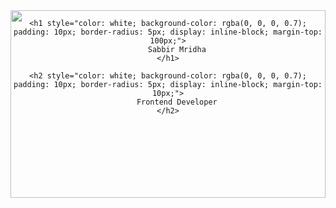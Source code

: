 <div style="position: relative; width: 100%; height: 300px; overflow: hidden; text-align: center;">
    <img src="https://media3.giphy.com/media/v1.Y2lkPTc5MGI3NjExem8zcmhuYnpnbDl0bzY5Z3l1bDFiZDh0NXRxczBvaDFkbXQ2ZDdodyZlcD12MV9pbnRlcm5hbF9naWZfYnlfaWQmY3Q9Zw/FNfcWhlz0GTkzcnZWh/giphy.gif" 
        style="width: 100%; height: 100%; object-fit: cover; position: absolute; top: 0; left: 0; z-index: -1;">
    
    <h1 style="color: white; background-color: rgba(0, 0, 0, 0.7); padding: 10px; border-radius: 5px; display: inline-block; margin-top: 100px;">
        Sabbir Mridha
    </h1>
    
    <h2 style="color: white; background-color: rgba(0, 0, 0, 0.7); padding: 10px; border-radius: 5px; display: inline-block; margin-top: 10px;">
        Frontend Developer
    </h2>
</div>
 
